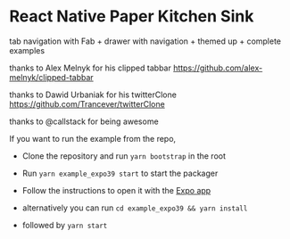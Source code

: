 # React Native Paper Kitchen Sink 

tab navigation with Fab + drawer with navigation + themed up + complete examples

thanks to Alex Melnyk for his clipped tabbar
https://github.com/alex-melnyk/clipped-tabbar

thanks to Dawid Urbaniak for his twitterClone
https://github.com/Trancever/twitterClone

thanks to @callstack for being awesome



If you want to run the example from the repo,

- Clone the repository and run `yarn bootstrap` in the root
- Run `yarn example_expo39 start` to start the packager
- Follow the instructions to open it with the [Expo app](https://expo.io/)


- alternatively you can run `cd example_expo39 && yarn install`
- followed by `yarn start`
